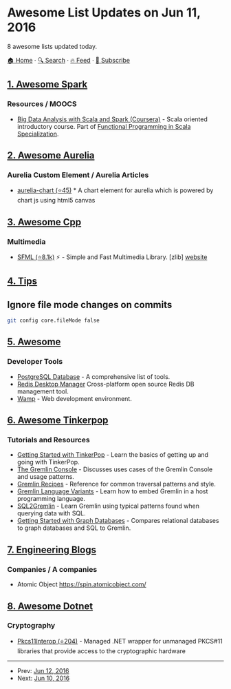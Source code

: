 # Awesome List Updates on Jun 11, 2016

8 awesome lists updated today.

[🏠 Home](/README.md) · [🔍 Search](https://test.trackawesomelist.com/search/) · [🔥 Feed](https://test.trackawesomelist.com/rss.xml) · [📮 Subscribe](https://trackawesomelist.us17.list-manage.com/subscribe?u=d2f0117aa829c83a63ec63c2f&id=36a103854c)



## [1. Awesome Spark](/content/awesome-spark/awesome-spark/README.md)

### Resources / MOOCS

*   [Big Data Analysis with Scala and Spark (Coursera)](https://www.coursera.org/learn/big-data-analysys) - Scala oriented introductory course. Part of [Functional Programming in Scala Specialization](https://www.coursera.org/specializations/scala).

## [2. Awesome Aurelia](/content/aurelia-contrib/awesome-aurelia/README.md)

### Aurelia Custom Element / Aurelia Articles

*   [aurelia-chart (⭐45)](https://github.com/grofit/aurelia-chart) \* A chart element for aurelia which is powered by chart js using html5 canvas

## [3. Awesome Cpp](/content/fffaraz/awesome-cpp/README.md)

### Multimedia

*   [SFML (⭐8.1k)](https://github.com/SFML/SFML) :zap: - Simple and Fast Multimedia Library. \[zlib] [website](http://www.sfml-dev.org/)

## [4. Tips](/content/git-tips/tips/README.md)

## Ignore file mode changes on commits

```sh
git config core.fileMode false
```

## [5. Awesome](/content/Awesome-Windows/Awesome/README.md)

### Developer Tools

*   [PostgreSQL Database](http://wiki.postgresql.org/wiki/Community_Guide_to_PostgreSQL_GUI_Tools) - A comprehensive list of tools.
*   [Redis Desktop Manager](http://redisdesktop.com/) Cross-platform open source Redis DB management tool.
*   [Wamp](http://www.wampserver.com/en/) - Web development environment.

## [6. Awesome Tinkerpop](/content/mohataher/awesome-tinkerpop/README.md)

### Tutorials and Resources

*   [Getting Started with TinkerPop](http://tinkerpop.apache.org/docs/current/tutorials/getting-started/) - Learn the basics of getting up and going with TinkerPop.
*   [The Gremlin Console](http://tinkerpop.apache.org/docs/current/tutorials/the-gremlin-console/) - Discusses uses cases of the Gremlin Console and usage patterns.
*   [Gremlin Recipes](http://tinkerpop.apache.org/docs/3.2.1-SNAPSHOT/recipes/) - Reference for common traversal patterns and style.
*   [Gremlin Language Variants](http://tinkerpop.apache.org/docs/3.2.1-SNAPSHOT/tutorials/gremlin-language-variants/) - Learn how to embed Gremlin in a host programming language.
*   [SQL2Gremlin](http://sql2gremlin.com/) - Learn Gremlin using typical patterns found when querying data with SQL.
*   [Getting Started with Graph Databases](https://academy.datastax.com/demos/getting-started-graph-databases) - Compares relational databases to graph databases and SQL to Gremlin.

## [7. Engineering Blogs](/content/kilimchoi/engineering-blogs/README.md)

### Companies / A companies

*   Atomic Object <https://spin.atomicobject.com/>

## [8. Awesome Dotnet](/content/quozd/awesome-dotnet/README.md)

### Cryptography

*   [Pkcs11Interop (⭐204)](https://github.com/Pkcs11Interop/Pkcs11Interop) - Managed .NET wrapper for unmanaged PKCS#11 libraries that provide access to the cryptographic hardware

---

- Prev: [Jun 12, 2016](/content/2016/06/12/README.md)
- Next: [Jun 10, 2016](/content/2016/06/10/README.md)